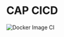 # CAP CICD

![Docker Image CI](https://github.com/gopalanand333/kubenetues/workflows/Docker%20Image%20CI/badge.svg)